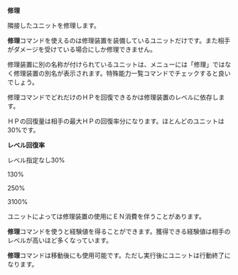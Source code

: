 **修理**

隣接したユニットを修理します。

**修理**コマンドを使えるのは修理装置を装備しているユニットだけです。また相手がダメージを受けている場合にしか修理できません。

修理装置に別の名称が付けられているユニットは、メニューには「修理」ではなく修理装置の別名が表示されます。特殊能力一覧コマンドでチェックすると良いでしょう。

修理コマンドでどれだけのＨＰを回復できるかは修理装置のレベルに依存します。

ＨＰの回復量は相手の最大ＨＰの回復率分になります。ほとんどのユニットは30%です。

**レベル回復率**

レベル指定なし30%

130%

250%

3100%

ユニットによっては修理装置の使用にＥＮ消費を伴うことがあります。

**修理**コマンドを使うと経験値を得ることができます。獲得できる経験値は相手のレベルが高いほど多くなっています。

**修理**コマンドは移動後にも使用可能です。ただし実行後にユニットは行動終了になります。
